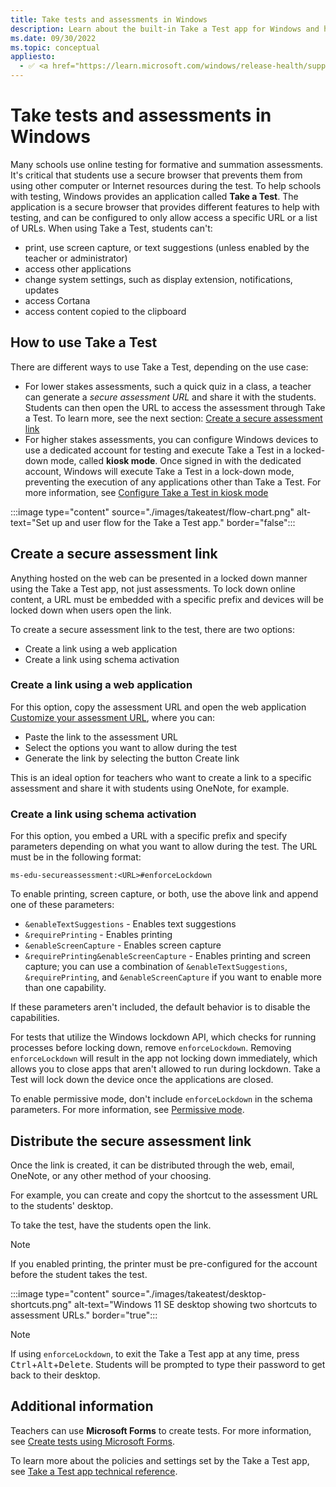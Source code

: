 ```yaml
---
title: Take tests and assessments in Windows
description: Learn about the built-in Take a Test app for Windows and how to use it.
ms.date: 09/30/2022
ms.topic: conceptual
appliesto:
  - ✅ <a href="https://learn.microsoft.com/windows/release-health/supported-versions-windows-client" target="_blank">Windows 10 and later</a>
---
```


# Take tests and assessments in Windows

Many schools use online testing for formative and summation assessments. It's critical that students use a secure browser that prevents them from using other computer or Internet resources during the test. To help schools with testing, Windows provides an application called **Take a Test**. The application is a secure browser that provides different features to help with testing, and can be configured to only allow access a specific URL or a list of URLs. When using Take a Test, students can't:

- print, use screen capture, or text suggestions (unless enabled by the teacher or administrator)
- access other applications
- change system settings, such as display extension, notifications, updates
- access Cortana
- access content copied to the clipboard

## How to use Take a Test

There are different ways to use Take a Test, depending on the use case:

- For lower stakes assessments, such a quick quiz in a class, a teacher can generate a *secure assessment URL* and share it with the students. Students can then open the URL to access the assessment through Take a Test. To learn more, see the next section: [Create a secure assessment link](#create-a-secure-assessment-link)
- For higher stakes assessments, you can configure Windows devices to use a dedicated account for testing and execute Take a Test in a locked-down mode, called **kiosk mode**. Once signed in with the dedicated account, Windows will execute Take a Test in a lock-down mode, preventing the execution of any applications other than Take a Test. For more information, see [Configure Take a Test in kiosk mode](edu-take-a-test-kiosk-mode.md)

:::image type="content" source="./images/takeatest/flow-chart.png" alt-text="Set up and user flow for the Take a Test app." border="false":::

## Create a secure assessment link

Anything hosted on the web can be presented in a locked down manner using the Take a Test app, not just assessments. To lock down online content, a URL must be embedded with a specific prefix and devices will be locked down when users open the link.

To create a secure assessment link to the test, there are two options:

- Create a link using a web application
- Create a link using schema activation

### Create a link using a web application

For this option, copy the assessment URL and open the web application <a href="https://aka.ms/create-a-take-a-test-link" target="_blank"><u>Customize your assessment URL</u></a>, where you can:

- Paste the link to the assessment URL
- Select the options you want to allow during the test
- Generate the link by selecting the button Create link

This is an ideal option for teachers who want to create a link to a specific assessment and share it with students using OneNote, for example.

### Create a link using schema activation

For this option, you embed a URL with a specific prefix and specify parameters depending on what you want to allow during the test.
The URL must be in the following format:

```
ms-edu-secureassessment:<URL>#enforceLockdown
```

To enable printing, screen capture, or both, use the above link and append one of these parameters:

- `&enableTextSuggestions` - Enables text suggestions
- `&requirePrinting` - Enables printing
- `&enableScreenCapture` - Enables screen capture
- `&requirePrinting&enableScreenCapture` - Enables printing and screen capture; you can use a combination of `&enableTextSuggestions`, `&requirePrinting`, and `&enableScreenCapture` if you want to enable more than one capability.

If these parameters aren't included, the default behavior is to disable the capabilities.

For tests that utilize the Windows lockdown API, which checks for running processes before locking down, remove `enforceLockdown`. Removing `enforceLockdown` will result in the app not locking down immediately, which allows you to close apps that aren't allowed to run during lockdown. Take a Test will lock down the device once the applications are closed.

To enable permissive mode, don't include `enforceLockdown` in the schema parameters. For more information, see [Permissive mode](take-a-test-app-technical.md#permissive-mode).

## Distribute the secure assessment link

Once the link is created, it can be distributed through the web, email, OneNote, or any other method of your choosing.

For example, you can create and copy the shortcut to the assessment URL to the students' desktop.

To take the test, have the students open the link.

> [!NOTE]
> If you enabled printing, the printer must be pre-configured for the account before the student takes the test.

:::image type="content" source="./images/takeatest/desktop-shortcuts.png" alt-text="Windows 11 SE desktop showing two shortcuts to assessment URLs." border="true":::

> [!NOTE]
> If using `enforceLockdown`, to exit the Take a Test app at any time, press <kbd>Ctrl</kbd>+<kbd>Alt</kbd>+<kbd>Delete</kbd>. Students will be prompted to type their password to get back to their desktop.

## Additional information

Teachers can use **Microsoft Forms** to create tests. For more information, see [Create tests using Microsoft Forms](https://support.microsoft.com/en-us/office/create-a-quiz-with-microsoft-forms-a082a018-24a1-48c1-b176-4b3616cdc83d).

To learn more about the policies and settings set by the Take a Test app, see [Take a Test app technical reference](take-a-test-app-technical.md).
